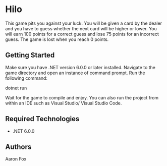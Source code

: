 ﻿# Hilo
This game pits you against your luck. You will be given a card by the dealer
and you have to guess whether the next card will be higher or lower. You
will earn 100 points for a correct guess and lose 75 points for an incorrect
guess. The game is lost when you reach 0 points.

## Getting Started
Make sure you have .NET version 6.0.0 or later installed. Navigate
to the game directory and open an instance of command prompt. Run the
following command:

dotnet run

Wait for the game to compile and enjoy.
You can also run the project from within an IDE such as Visual Studio/
Visual Studio Code.

## Required Technologies
 * .NET 6.0.0

## Authors
Aaron Fox